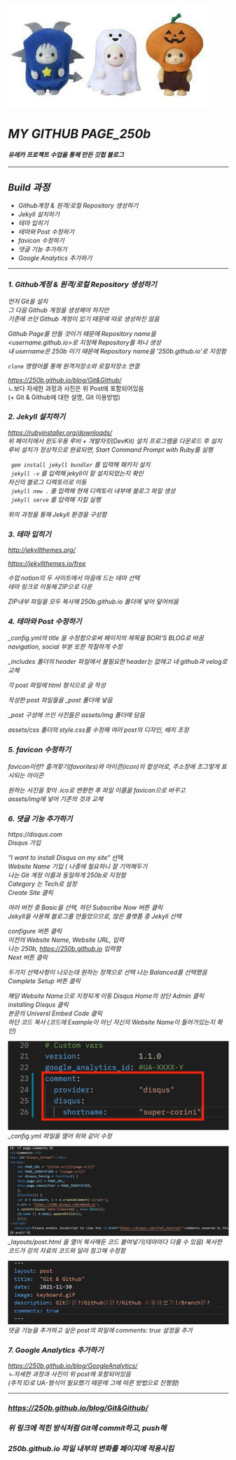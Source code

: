 ![CUTE](/preview.jpg)
# _MY GITHUB PAGE_250b_
#### _유레카 프로젝트 수업을 통해 만든 깃헙 블로그_
---
## _Build 과정_
- _Github계정 & 원격/로컬 Repository 생성하기_
- _Jekyll 설치하기_
- _테마 입히기_
- _테마와 Post 수정하기_
- _favicon 수정하기_
- _댓글 기능 추가하기_
- _Google Analytics 추가하기_
---
### _1. Github계정 & 원격/로컬 Repository 생성하기_
_먼저 Git을 설치_  
_그 다음 Github 계정을 생성해야 하지만_  
_기존에 쓰던 Github 계정이 있기 때문에 따로 생성하진 않음_


_Github Page를 만들 것이기 때문에 Repository name을_  
_<username.github.io>로 지정해 Repository를 하나 생성_  
_내 username은 250b 이기 때문에 Repository name을 '250b.github.io'로 지정함_

_`clone` 명령어를 통해 원격저장소와 로컬저장소 연결_

_https://250b.github.io/blog/Git&Github/_  
ㄴ보다 자세한 과정과 사진은 위 Post에 포함되어있음  
(+ Git & Github에 대한 설명, Git 이용방법)


### _2. Jekyll 설치하기_
_https://rubyinstaller.org/downloads/_  
_위 페이지에서 윈도우용 루비 + 개발자킷(DevKit) 설치 프로그램을 다운로드 후 설치_
_루비 설치가 정상적으로 완료되면, Start Command Prompt with Ruby를 실행_


_` gem install jekyll bundler` 를 입력해 패키지 설치_  
_` jekyll -v` 를 입력해 jekyll이 잘 설치되었는지 확인_  
_자신의 블로그 디렉토리로 이동_  
_` jekyll new .` 를 입력해 현재 디렉토리 내부에 블로그 파일 생성_  
_` jekyll serve` 를 입력해 지킬 실행_  

_위의 과정을 통해 Jekyll 환경을 구성함_


### _3. 테마 입히기_  


_http://jekyllthemes.org/_  


_https://jekyllthemes.io/free_


_수업 notion의 두 사이트에서 마음에 드는 테마 선택_  
_테마 링크로 이동해 ZIP으로 다운_  


_ZIP내부 파일을 모두 복사해 250b.github.io 폴더에 넣어 덮어씌움_


### _4. 테마와 Post 수정하기_

*_config.yml의 title 을 수정함으로써 페이지의 제목을 BORI'S BLOG로 바꿈*   
_navigation, social 부분 또한 적절하게 수정_  


*_includes 폴더의 header 파일에서 불필요한 header는 없애고 내 github과 velog로 교체*  


_각 post 파일에 html 형식으로 글 작성_  


*작성한 post 파일들을 _post 폴더에 넣음*  


*_post 구성에 쓰인 사진들은 assets/img 폴더에 담음*  


_assets/css 폴더의 style.css를 수정해 여러 post의 디자인, 배치 조정_


### _5. favicon 수정하기_
_favicon이란?_
_즐겨찾기(favorites)와 아이콘(icon)의 합성어로,_
_주소창에 조그맣게 표시되는 아이콘_  


_원하는 사진을 찾아 .ico로 변환한 후_
_파일 이름을 favicon으로 바꾸고_  
_assets/img에 넣어 기존의 것과 교체_  


### _6. 댓글 기능 추가하기_  

_https://disqus.com_  
_Disqus 가입_  

_"I want to install Disqus on my site"_ 선택  
_Website Name 기입 ( 나중에 필요하니 잘 기억해두기_  
_나는 Git 계정 이름과 동일하게 250b로 지정함_  
_Category 는 Tech로 설정_  
_Create Site 클릭_  

_여러 버전 중 Basic을 선택, 하단 Subscribe Now 버튼 클릭_  
_Jekyll을 사용해 블로그를 만들었으므로, 많은 플랫폼 중 Jekyll 선택_  


_configure 버튼 클릭_  
_이전의 Website Name, Website URL, 입력_  
_나는 250b, https://250b.github.io 입력함_  
_Next 버튼 클릭_  

_두가지 선택사항이 나오는데 원하는 정책으로 선택_
_나는 Balanced를 선택했음_  
_Complete Setup 버튼 클릭_  


_해당 Website Name으로 지정되게 이동_
_Disqus Home의 상단 Admin 클릭_
_installing Disqus 클릭_  
_본문의 Universl Embed Code 클릭_  
_하단 코드 복사 (코드에 Example이 아닌 자신의 Website Name이 들어가있는지 확인)_  


![config](/config.JPG)  
*_config.yml 파일을 열어 위와 같이 수정*  

![layout](/layout.JPG)  
*_layouts/post.html 을 열어 복사해둔 코드 붙여넣기(테마마다 다를 수 있음)*
_복사한 코드가 강의 자료의 코드와 달라 참고해 수정함_  


![comments](/comments.JPG)  
_댓글 기능을 추가하고 싶은 post의 파일에 comments: true 설정을 추가_  


### _7. Google Analytics 추가하기_
_https://250b.github.io/blog/GoogleAnalytics/_  
_ㄴ자세한 과정과 사진이 위 post에 포함되어있음_  
_(추적 ID로 UA-형식이 필요했기 때문에 그에 따른 방법으로 진행함)_  

-----  


### _https://250b.github.io/blog/Git&Github/_  
### _위 링크에 적힌 방식처럼 Git에 commit하고, push해_
### _250b.github.io 파일 내부의 변화를 페이지에 적용시킴_